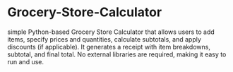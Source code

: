 # Grocery-Store-Calculator
simple Python-based Grocery Store Calculator that allows users to add items, specify prices and quantities, calculate subtotals, and apply discounts (if applicable). It generates a receipt with item breakdowns, subtotal, and final total. No external libraries are required, making it easy to run and use.
